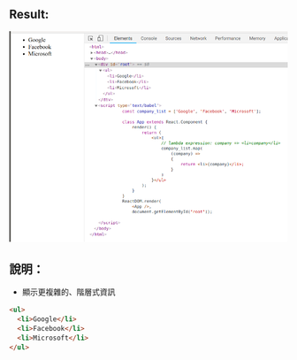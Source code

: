 ## Result:
![](result.png)

## 說明：
- 顯示更複雜的、階層式資訊
```html
<ul>
  <li>Google</li>
  <li>Facebook</li>
  <li>Microsoft</li>
</ul>
```

